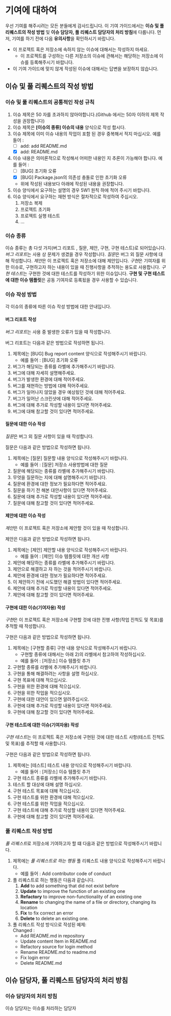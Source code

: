 # 기여에 대하여

우선 기여를 해주시려는 모든 분들에게 감사드립니다. 이 기여 가이드에서는 **이슈 및 풀 리퀘스트의 작성 방법** 및 **이슈 담당자, 풀 리퀘스트 담당자의 처리 방침**에 다룹니다. 먼저, 기여를 하기 전에 다음 **유의사항**을 확인하시기 바랍니다.

- 이 프로젝트 혹은 저장소에 속하지 않는 이슈에 대해서는 작성하지 마세요.
   - 이 프로젝트를 구성하는 다른 저장소의 이슈에 관해서는 해당하는 저장소에 이슈를 등록해주시기 바랍니다.
- 이 기여 가이드에 맞지 않게 작성된 이슈에 대해서는 답변을 보장하지 않습니다.

## 이슈 및 풀 리퀘스트의 작성 방법

### 이슈 및 풀 리퀘스트의 공통적인 작성 규칙

1) 이슈 제목은 50 자를 초과하지 않아야합니다.(Github 에서는 50자 이하의 제목 작성을 권장합니다)
2) 이슈 제목은 **[이슈의 종류] 이슈의 내용** 양식으로 작성 합시다.
3) 이슈 제목에 이미 이슈 내용의 작업이 포함 된 경우 중복해서 적지 마십시오. 예를 들어 :
   - [ ] add: add README.md
   - [x] add: README.md
5) 이슈 내용은 의미론적으로 작성해서 어떠한 내용인 지 추론이 가능해야 합니다. 예를 들어 :  
   - [ ] [BUG] 초기화 오류
   - [x] [BUG] Package.json의 의존성 충돌로 인한 초기화 오류  
   - 위에 작성된 내용보다 아래에 작성된 내용을 권장합니다.
6) 이슈 양식에서 요구하는 설명의 경우 5W1 원칙 하에 적어 주시기 바랍니다.
7) 이슈 양식에서 요구하는 재현 방식은 절차적으로 작성하여 주십시오.
   1) 저장소 복제
   2) 프로젝트 초기화
   3) 프로젝트 실행 테스트
   4) ...

### 이슈 종류

이슈 종류는 총 다섯 가지(버그 리포트 , 질문, 제안, 구현, 구현 테스트)로 되어있습니다. *버그 리포트*는 사용 상 문제가 생겼을 경우 작성합니다. *질문*은 버그 외 질문 사항에 대해 작성합니다. *제안*은 이 프로젝트 혹은 저장소에 대해 제안입니다. *구현*은 기여자를 위한 이슈로, 구현하고자 하는 내용이 있을 때 진행사항을 추적하는 용도로 사용합니다. *구현 테스트*는 구현한 것에 대한 테스트를 작성하기 위한 이슈입니다. **구현 및 구현 테스트에 대한 이슈 템플릿**은 공동 기여자로 등록됬을 경우 사용할 수 있습니다.

### 이슈 작성 방법

각 이슈의 종류에 따른 이슈 작성 방법에 대한 안내입니다.

#### 버그 리포트 작성

*버그 리포트*는 사용 중 발생한 오류가 있을 때 작성합니다. 

버그 리포트는 다음과 같은 방법으로 작성하면 됩니다.

1) 제목에는 [BUG] Bug report content 양식으로 작성해주시기 바랍니다.
   - 예를 들어 : [BUG] 초기화 오류
2) 버그가 해당되는 종류를 라벨에 추가해주시기 바랍니다.
3) 버그에 대해 자세히 설명해주세요.
5) 버그가 발생한 환경에 대해 적어주세요.
6) 버그를 재현하는 방법에 대해 적어주세요.
7) 버그가 일어나지 않았을 경우 예상됬던 것에 대해 적어주세요.
8) 버그가 일어난 스크린샷에 대해 적어주세요.
9) 버그에 대해 추가로 작성할 내용이 있다면 적어주세요.
10) 버그에 대해 참고할 것이 있다면 적어주세요.

#### 질문에 대한 이슈 작성

*질문*은 버그 외 질문 사항이 있을 때 작성합니다.

질문은 다음과 같은 방법으로 작성하면 됩니다.

1) 제목에는 [질문] 질문할 내용 양식으로 작성해주시기 바랍니다.
   - 예를 들어 : [질문] 저장소 사용방법에 대한 질문
2) 질문에 해당되는 종류를 라벨에 추가해주시기 바랍니다.
3) 무엇을 질문하는 지에 대해 설명해주시기 바랍니다.
4) 질문에 환경에 대한 정보가 필요하다면 적어주세요.
5) 질문을 하기 전 해본 대안사항이 있다면 적어주세요.
6) 질문에 대해 추가로 작성할 내용이 있다면 적어주세요.
7) 질문에 대해 참고할 것이 있다면 적어주세요.

#### 제안에 대한 이슈 작성 

*제안*은 이 프로젝트 혹은 저장소에 제안할 것이 있을 때 작성합니다.

제안은 다음과 같은 방법으로 작성하면 됩니다.

1) 제목에는 [제안] 제안할 내용 양식으로 작성해주시기 바랍니다.
   - 예를 들어 : [제안] 이슈 템플릿에 대한 개선 사항
2) 제안에 해당하는 종류를 라벨에 추가해주시기 바랍니다.
3) 제안으로 해결하고 자 하는 것을 적어주시기 바랍니다.
4) 제안에 환경에 대한 정보가 필요하다면 적어주세요.
5) 이 제안하기 전에 시도했던 해결 방법이 있다면 적어주세요.
6) 제안에 대해 추가로 작성할 내용이 있다면 적어주세요.
7) 제안에 대해 참고할 것이 있다면 적어주세요.

#### 구현에 대한 이슈(기여자용) 작성

*구현*은 이 프로젝트 혹은 저장소에 구현할 것에 대한 진행 사항(작업 진척도 및 목표)를 추적할 때 작성합니다.

구현은 다음과 같은 방법으로 작성하면 됩니다.

1) 제목에는 [구현할 종류] 구현 내용 양식으로 작성해주시기 바랍니다.
   - 구현할 종류에 대해서는 아래 2)의 라벨에서 참고하여 작성하십시오.
   - 예를 들어 : [저장소] 이슈 템플릿 추가
2) 구현할 종류를 라벨에 추가해주시기 바랍니다.
3) 구현을 통해 해결하려는 사항을 설명 하십시오.
4) 구현 목표에 대해 적으십시오.
5) 구현을 위한 환경에 대해 적으십시오.
6) 구현을 위한 작업을 적으십시오.
7) 구현에 대한 대안이 있으면 알려주십시오.
8) 구현에 대해 추가로 작성할 내용이 있다면 적어주세요.
9) 구현에 대해 참고할 것이 있다면 적어주세요.

#### 구현 테스트에 대한 이슈(기여자용) 작성

*구현 테스트*는 이 프로젝트 혹은 저장소에 구현된 것에 대한 테스트 사항(테스트 진척도 및 목표)를 추적할 때 사용합니다.

구현은 다음과 같은 방법으로 작성하면 됩니다.

1) 제목에는 [테스트] 테스트 내용 양식으로 작성해주시기 바랍니다.
   - 예를 들어 : [저장소] 이슈 템플릿 추가
2) 구현 테스트 종류를 라벨에 추가해주시기 바랍니다.
3) 테스트 할 대상에 대해 설명 하십시오.
4) 구현 테스트 목표에 대해 적으십시오.
5) 구현 테스트를 위한 환경에 대해 적으십시오.
6) 구현 테스트를 위한 작업을 적으십시오.
7) 구현 테스트에 대해 추가로 작성할 내용이 있다면 적어주세요.
8) 구현에 대해 참고할 것이 있다면 적어주세요.

### 풀 리퀘스트 작성 방법

*풀 리퀘스트*로 저장소에 기여하고자 할 떄 다음과 같은 방법으로 작성해주시기 바랍니다.

1) 제목에는 *풀 리퀘스트로 하는 행동* 풀 리퀘스트 내용 양식으로 작성해주시기 바랍니다.
   - 예를 들어 : Add contributor code of conduct
2) 풀 리퀘스트로 하는 행동은 다음과 같습니다.
   1) **Add** to add something that did not exist before
   2) **Update** to improve the function of an existing one
   3) **Refactory** to improve non-functionality of an existing one
   4) **Rename** to changing the name of a file or directory, changing its location
   5) **Fix** to fix correct an error
   6) **Delete** to delete an existing one.
3) 풀 리퀘스트 작성 방식으로 작성된 예제:  
   Changed :  
     - Add README.md in repository
     - Update content Item in README.md
     - Refactory source for login method
     - Rename README.md to readme.md
     - Fix login error
     - Delete README.md

## 이슈 담당자, 풀 리퀘스트 담당자의 처리 방침

### 이슈 담당자의 처리 방침

이슈 담당자는 이슈를 처리하는 담당자
